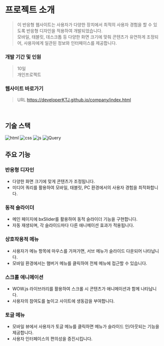 # 프로젝트 소개

>이 반응형 웹사이트는 사용자가 다양한 장치에서 최적의 사용자 경험을 할 수 있도록 반응형 디자인을 적용하여 개발되었습니다.\
>모바일, 태블릿, 데스크톱 등 다양한 화면 크기에 맞춰 콘텐츠가 유연하게 조정되어, 사용자에게 일관된 정보와 인터페이스를 제공합니다.

### 개발 기간 및 인원
>10일\
>개인프로젝트

### 웹사이트 바로가기
>URL https://developerKTJ.github.io/company/index.html
<br/>

## 기술 스택

![html](https://img.shields.io/badge/HTML5-E34F26?style=flat-square&amp;logo=html5&amp;logoColor=white)
![css](https://img.shields.io/badge/CSS3-1572B6?style=flat-square&amp;logo=css3&amp;logoColor=white)
![js](https://img.shields.io/badge/JavaScript-F7DF1E?style=flat-square&amp;logo=javascript&amp;logoColor=black)
![jQuery](https://img.shields.io/badge/jQuery-0769AD?style=flat-square&amp;logo=jQuery&amp;logoColor=white)
<br/>

## 주요 기능

### 반응형 디자인
- 다양한 화면 크기에 맞게 콘텐츠가 조정됩니다.
- 미디어 쿼리를 활용하여 모바일, 태블릿, PC 환경에서의 사용자 경험을 최적화합니다.
  
### 동적 슬라이더
- 메인 페이지에 bxSlider를 활용하여 동적 슬라이더 기능을 구현합니다.
- 자동 재생되며, 각 슬라이드마다 다른 애니메이션 효과가 적용됩니다.

### 상호작용적 메뉴
- 사용자가 메뉴 항목에 마우스를 가져가면, 서브 메뉴가 슬라이드 다운되어 나타납니다.
- 모바일 환경에서는 햄버거 메뉴를 클릭하여 전체 메뉴에 접근할 수 있습니다.

### 스크롤 애니메이션
- WOW.js 라이브러리를 활용하여 스크롤 시 콘텐츠가 애니메이션과 함께 나타납니다.
- 사용자의 참여도를 높이고 사이트에 생동감을 부여합니다.

### 토글 메뉴
- 모바일 뷰에서 사용자가 토글 메뉴를 클릭하면 메뉴가 슬라이드 인/아웃되는 기능을 제공합니다.
- 사용자 인터페이스의 편의성을 증진시킵니다.
